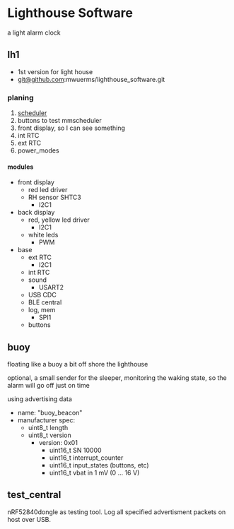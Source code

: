 # Lighthouse Software

a light alarm clock

## lh1

+ 1st version for light house
+ git@github.com:mwuerms/lighthouse_software.git

### planing

1. [scheduler](git@github.com:mwuerms/mmscheduler.git)
2. buttons to test mmscheduler
3. front display, so I can see something
4. int RTC
5. ext RTC
6. power_modes

#### modules

+ front display
  + red led driver
  + RH sensor SHTC3
    + I2C1
+ back display
  + red, yellow led driver
    + I2C1
  + white leds
    + PWM
+ base
  + ext RTC
    + I2C1
  + int RTC
  + sound
    + USART2
  + USB CDC
  + BLE central
  + log, mem
    + SPI1
  + buttons

## buoy

floating like a buoy a bit off shore the lighthouse

optional, a small sender for the sleeper, monitoring the waking state, so the alarm will go off just on time

using advertising data
+ name: "buoy_beacon"
+ manufacturer spec:
  + uint8_t length
  + uint8_t version
    + version: 0x01
      + uint16_t SN 10000
      + uint16_t interrupt_counter
      + uint16_t input_states (buttons, etc)
      + uint16_t vbat in 1 mV (0 ... 16 V)

## test_central

nRF52840dongle as testing tool. Log all specified advertisment packets on host over USB.
